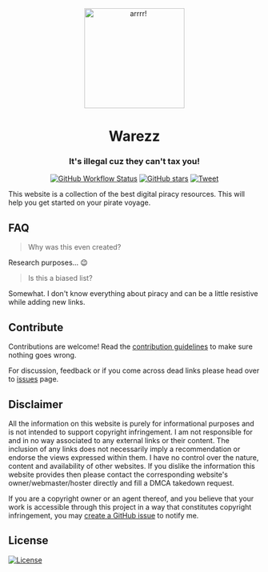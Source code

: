 <div align="center">
  <a href="https://warezz.now.sh"><img width="200" src="https://warezz.now.sh/img/logo.svg" alt="arrrr!"></a>
  <h1 align="center">Warezz</h1>
  <h3 align="center">It's illegal cuz they can't tax you!</h3>
</div>

<div align="center">
  <a href="https://web.archive.org/web/*/https://warezz.now.sh/"><img alt="GitHub Workflow Status" src="https://img.shields.io/github/workflow/status/xuac/warezz/archive?label=Internet%20Archive&logo=github%20actions&logoColor=fff&style=for-the-badge"></a>
  <a href="https://github.com/xuac/warezz"><img src="https://img.shields.io/github/stars/xuac/warezz?color=555&logo=github&style=for-the-badge" alt="GitHub stars"></a>
  <a href="https://twitter.com/intent/tweet?text=Head over to https://warezz.now.sh/ for amazing %warezz links and resources!"><img src="https://img.shields.io/badge/-tweet%20about%20this-1da1f2?logoColor=fff&logo=twitter&labelColor=1da1f2&style=for-the-badge" alt="Tweet"></a>
</div>

This website is a collection of the best digital piracy resources. This will help you get started on your pirate voyage.

## FAQ

> Why was this even created?

Research purposes... :wink:

> Is this a biased list?

Somewhat. I don't know everything about piracy and can be a little resistive while adding new links.

## Contribute

Contributions are welcome! Read the [contribution guidelines](CONTRIBUTING.md) to make sure nothing goes wrong.

For discussion, feedback or if you come across dead links please head over to [issues](https://github.com/xuac/warezz/issues/) page.

## Disclaimer

All the information on this website is purely for informational purposes and is not intended to support copyright infringement. I am not responsible for and in no way associated to any external links or their content. The inclusion of any links does not necessarily imply a recommendation or endorse the views expressed within them. I have no control over the nature, content and availability of other websites. If you dislike the information this website provides then please contact the corresponding website's owner/webmaster/hoster directly and fill a DMCA takedown request.

If you are a copyright owner or an agent thereof, and you believe that your work is accessible through this project in a way that constitutes copyright infringement, you may [create a GitHub issue](https://github.com/xuac/warezz/issues/new) to notify me.

## License

[![License](https://img.shields.io/github/license/xuac/warezz?style=for-the-badge)](LICENSE)
